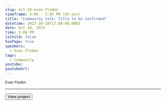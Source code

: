 ```yaml
---
slug: oct-18-evan-floden
timeframe: 5:00 - 5:45 PM (45 min)
title: "Community talk: Title to be confirmed"
datetime: 2023-10-18T17:00:00.000Z
date: Oct 18, 2023
time: 5:00 PM
isChild: false
hasPage: true
speakers:
  - Evan Floden
tags:
  - Community
youtube: 
youtubeUrl: 
---
```

<div className="mb-4">
  <small className="typo-small">
    Evan Floden
  </small>
</div>

<hr className="border-t border-gray-50 mb-4 opacity-20" />

<div>
  <Button to="https://seqera.io/" variant="secondary" size="md" arrow>
    View project
  </Button>
</div>